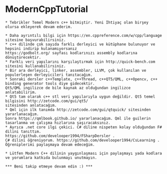 ﻿# ModernCppTutorial
	* Tebrikler Temel Modern c++ bitmiştir. Yeni İhtiyaç olan birşey olursa ekleyerek devam ederim.
	
	* Daha ayrıntılı bilgi için https://en.cppreference.com/w/cpp/language sitesine başvurabilirsiniz.
	* c++ dilinde çok sayıda farklı derleyici ve kütüphane bulunuyor ve hepsini indirip kulanamıyorsanız
	https://godbolt.org/ sayfası kodlarınızı assembly kodlarına dönüştürecektir.
	* Farklı veri yapılarını karşılaştırmak için http://quick-bench.com sitesini kullanabilirsiniz.
	* Bir ara derleyici, linker, assembler, LLVM, çok kullanılan ve populerleşen derleyicileri tanıtacağım.
	* Sonraki dersler c++Template, c++Thread, c++QT5/QML, c++Opencv, c++ binding generator tools diye gidecektir. 
	Qt5/QML ingilizce de bile kaynak az olduğundan ingilizce anlatabilirim.
	* Qt5 tam olarak c++ stl veri yapılarıyla uygun değildir. Qt5 temel bilgisini http://zetcode.com/gui/qt5/
	sitesinden anlatacağım.
	* Qml için ilk tanımda http://zetcode.com/gui/qtquick/ sitesinden yararlanacağım.
	Sonra https://qmlbook.github.io/ yararlanacağım. Qml ile guilerin tasarlanma ve çalışma hızlarına şaşıracaksınız.
	* Ayrıca .net core ilgi çekici. C# diline nispeten kolay olduğundan F# dilini tanıttım.
	https://github.com/develooper1994/FSharpDersler . 
	C# dilini öğreniyorum. https://github.com/develooper1994/CsLearning . Öğreniplerimi paylaşmaya devam edeceğim.
	
	* Lütfen Modern C++ dilinin yaygınlaşması için paylaşmayı yada kodlara ve yorumlara katkıda bulunmayı unutmayın.

	*** Beni takip etmeye devam edin :) ***
	
